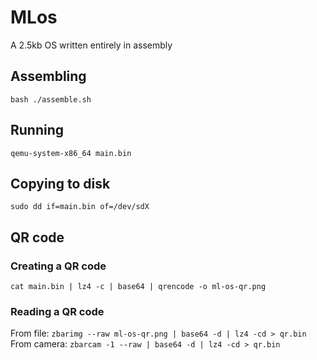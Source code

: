 # MLos
A 2.5kb OS written entirely in assembly

## Assembling
`bash ./assemble.sh`

## Running
`qemu-system-x86_64 main.bin`

## Copying to disk
`sudo dd if=main.bin of=/dev/sdX`

## QR code
### Creating a QR code 
`cat main.bin | lz4 -c | base64 | qrencode -o ml-os-qr.png`
### Reading a QR code
From file: `zbarimg --raw ml-os-qr.png | base64 -d | lz4 -cd > qr.bin`
<br>
From camera: `zbarcam -1 --raw | base64 -d | lz4 -cd > qr.bin`


